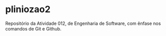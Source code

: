 # pliniozao2

Repositório da Atividade 012, de Engenharia de Software, com ênfase nos comandos de Git e Github. 
